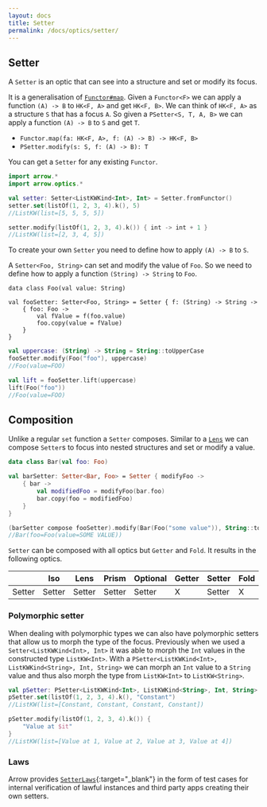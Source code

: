 ```yaml
---
layout: docs
title: Setter
permalink: /docs/optics/setter/
---
```


## Setter

A `Setter` is an optic that can see into a structure and set or modify its focus.

It is a generalisation of [`Functor#map`](/docs/typeclasses/functor). Given a `Functor<F>` we can apply a function `(A) -> B` to `HK<F, A>` and get `HK<F, B>`. We can think of `HK<F, A>` as a structure `S` that has a focus `A`.
So given a `PSetter<S, T, A, B>` we can apply a function `(A) -> B` to `S` and get `T`.

- `Functor.map(fa: HK<F, A>, f: (A) -> B) -> HK<F, B>`
- `PSetter.modify(s: S, f: (A) -> B): T`

You can get a `Setter` for any existing `Functor`.

```kotlin
import arrow.*
import arrow.optics.*

val setter: Setter<ListKWKind<Int>, Int> = Setter.fromFunctor()
setter.set(listOf(1, 2, 3, 4).k(), 5)
//ListKW(list=[5, 5, 5, 5])
```
```kotlin
setter.modify(listOf(1, 2, 3, 4).k()) { int -> int + 1 }
//ListKW(list=[2, 3, 4, 5])
```

To create your own `Setter` you need to define how to apply `(A) -> B` to `S`.

A `Setter<Foo, String>` can set and modify the value of `Foo`. So we need to define how to apply a function `(String) -> String` to `Foo`.

```kotlin:ank
data class Foo(val value: String)

val fooSetter: Setter<Foo, String> = Setter { f: (String) -> String ->
    { foo: Foo ->
        val fValue = f(foo.value)
        foo.copy(value = fValue)
    }
}
```
```kotlin
val uppercase: (String) -> String = String::toUpperCase
fooSetter.modify(Foo("foo"), uppercase)
//Foo(value=FOO)
```
```kotlin
val lift = fooSetter.lift(uppercase)
lift(Foo("foo"))
//Foo(value=FOO)
```

## Composition

Unlike a regular `set` function a `Setter` composes. Similar to a [`Lens`](/docs/optics/lens) we can compose `Setter`s to focus into nested structures and set or modify a value.

```kotlin
data class Bar(val foo: Foo)

val barSetter: Setter<Bar, Foo> = Setter { modifyFoo ->
    { bar ->
        val modifiedFoo = modifyFoo(bar.foo)
        bar.copy(foo = modifiedFoo)
    }
}

(barSetter compose fooSetter).modify(Bar(Foo("some value")), String::toUpperCase)
//Bar(foo=Foo(value=SOME VALUE))
```

`Setter` can be composed with all optics but `Getter` and `Fold`. It results in the following optics.

|   | Iso | Lens | Prism |Optional | Getter | Setter | Fold | Traversal |
| --- | --- | --- | --- |--- | --- | --- | --- | --- |
| Setter | Setter | Setter | Setter | Setter | X | Setter | X | Setter |

### Polymorphic setter

When dealing with polymorphic types we can also have polymorphic setters that allow us to morph the type of the focus.
Previously when we used a `Setter<ListKWKind<Int>, Int>` it was able to morph the `Int` values in the constructed type `ListKW<Int>`.
With a `PSetter<ListKWKind<Int>, ListKWKind<String>, Int, String>` we can morph an `Int` value to a `String` value and thus also morph the type from `ListKW<Int>` to `ListKW<String>`.

```kotlin
val pSetter: PSetter<ListKWKind<Int>, ListKWKind<String>, Int, String> = PSetter.fromFunctor()
pSetter.set(listOf(1, 2, 3, 4).k(), "Constant")
//ListKW(list=[Constant, Constant, Constant, Constant])
```
```kotlin
pSetter.modify(listOf(1, 2, 3, 4).k()) {
    "Value at $it"
}
//ListKW(list=[Value at 1, Value at 2, Value at 3, Value at 4])
```

### Laws

Arrow provides [`SetterLaws`][setter_laws_source]{:target="_blank"} in the form of test cases for internal verification of lawful instances and third party apps creating their own setters.

[setter_laws_source]: https://github.com/arrow/arrow/blob/master/arrow-test/src/main/kotlin/arrow/laws/SetterLaws.kt